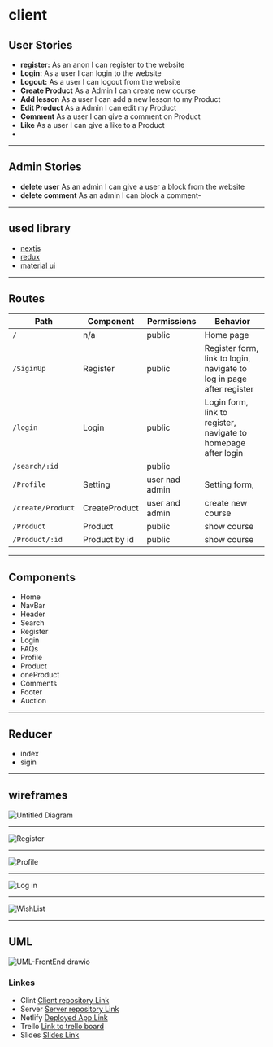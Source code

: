 # client

## User Stories

- **register:** As an anon I can register to the website
- **Login:** As a user I can login to the website
- **Logout:** As a user I can logout from the website
- **Create Product** As a Admin I can create new course
- **Add lesson** As a user I can add a new lesson to my Product
- **Edit Product** As a Admin I can edit my Product
- **Comment** As a user I can give a comment on Product
- **Like** As a user I can give a like to a Product
- 
---
## Admin Stories

- **delete user** As an admin I can give a user a block from the website
- **delete comment** As an admin I can block a comment- 
---- 
## used library

- [nextjs](https://nextjs.org/)
- [redux](https://www.npmjs.com/package/redux)
- [material ui](https://mui.com/)

----
## Routes

| Path                              | Component    | Permissions    | Behavior                                                             |
| --------------------------------- | ------------ | -------------- | -------------------------------------------------------------------- |
| `/`                               | n/a          | public         | Home page                                                            |
| `/SiginUp`                        | Register     | public         | Register form, link to login, navigate to log in page after register |
| `/login`                          | Login         | public         | Login form, link to register, navigate to homepage after login       |
| `/search/:id`                     |               | public         |                                                                      |
| `/Profile`                        | Setting       | user nad admin | Setting form,                                                        |
| `/create/Product`                 | CreateProduct | user and admin | create new course                                                    |
| `/Product`                        | Product       | public         | show course                                                          |
| `/Product/:id`                    | Product by id | public         | show course                                                          |

---

## Components

- Home
- NavBar
- Header
- Search
- Register
- Login
- FAQs
- Profile
- Product
- oneProduct
- Comments
- Footer
- Auction

---

## Reducer
- index
- sigin

---

## wireframes

 ![Untitled Diagram](https://user-images.githubusercontent.com/92248111/146689309-44bb2655-49af-4904-a203-610fe3791dae.jpg)
 
 ----
 
 ![Register](https://user-images.githubusercontent.com/92248111/146686790-78e7921c-403f-439c-8fa6-a6270762e334.jpg)

---

![Profile](https://user-images.githubusercontent.com/92248111/146686778-96137ff9-377d-4cec-9618-0e0ab02908c0.png)

---

![Log in ](https://user-images.githubusercontent.com/92248111/146686808-2659ef5d-b619-499c-9558-61eca45fd17c.jpg)

---

![WishList](https://user-images.githubusercontent.com/92248111/146686827-a064a1b9-1259-485e-8b09-e7a42c83eca9.jpeg)


----

## UML
![UML-FrontEnd drawio](https://user-images.githubusercontent.com/92248111/146668935-6dd095b0-7195-42f9-8836-b748c4980d85.png)
 
 ### Linkes 
* Clint [Client repository Link](https://github.com/MP-Project-Meead/client)
* Server [Server repository Link](https://github.com/MP-Project-Meead/server)
* Netlify [Deployed App Link](https://luxury-project.netlify.app/)
* Trello [Link to trello board](https://trello.com/b/gawVOASv/mp-porject)
* Slides [Slides Link](http://slides.com/)

